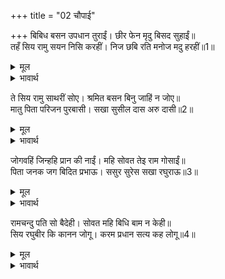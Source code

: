 +++
title = "02 चौपाई"

+++
बिबिध बसन उपधान तुराईं। छीर फेन मृदु बिसद सुहाईं॥  
तहँ सिय रामु सयन निसि करहीं। निज छबि रति मनोज मदु हरहीं॥1॥  

<details><summary>मूल</summary>

बिबिध बसन उपधान तुराईं। छीर फेन मृदु बिसद सुहाईं॥  
तहँ सिय रामु सयन निसि करहीं। निज छबि रति मनोज मदु हरहीं॥1॥  
</details>

<details><summary>भावार्थ</summary>

जहाँ (ओढने-बिछाने के) अनेकों वस्त्र, तकिए और गद्दे हैं, जो दूध के फेन के समान कोमल, निर्मल (उज्ज्वल) और सुन्दर हैं, वहाँ (उन चौबारों में) श्री सीताजी और श्री रामचन्द्रजी रात को सोया करते थे और अपनी शोभा से रति और कामदेव के गर्व को हरण करते थे॥1॥  
</details>

ते सिय रामु साथरीं सोए। श्रमित बसन बिनु जाहिं न जोए॥  
मातु पिता परिजन पुरबासी। सखा सुसील दास अरु दासी॥2॥  

<details><summary>मूल</summary>

ते सिय रामु साथरीं सोए। श्रमित बसन बिनु जाहिं न जोए॥  
मातु पिता परिजन पुरबासी। सखा सुसील दास अरु दासी॥2॥  
</details>

<details><summary>भावार्थ</summary>

वही श्री सीता और श्री रामजी आज घास-फूस की साथरी पर थके हुए बिना वस्त्र के ही सोए हैं। ऐसी दशा में वे देखे नहीं जाते। माता, पिता, कुटुम्बी, पुरवासी (प्रजा), मित्र, अच्छे शील-स्वभाव के दास और दासियाँ-॥2॥  
</details>

जोगवहिं जिन्हहि प्रान की नाईं। महि सोवत तेइ राम गोसाईं॥  
पिता जनक जग बिदित प्रभाऊ। ससुर सुरेस सखा रघुराऊ॥3॥  

<details><summary>मूल</summary>

जोगवहिं जिन्हहि प्रान की नाईं। महि सोवत तेइ राम गोसाईं॥  
पिता जनक जग बिदित प्रभाऊ। ससुर सुरेस सखा रघुराऊ॥3॥  
</details>

<details><summary>भावार्थ</summary>

सब जिनकी अपने प्राणों की तरह सार-सम्भार करते थे, वही प्रभु श्री रामचन्द्रजी आज पृथ्वी पर सो रहे हैं। जिनके पिता जनकजी हैं, जिनका प्रभाव जगत में प्रसिद्ध है, जिनके ससुर इन्द्र के मित्र रघुराज दशरथजी हैं,॥3॥  
</details>

रामचन्दु पति सो बैदेही। सोवत महि बिधि बाम न केही॥  
सिय रघुबीर कि कानन जोगू। करम प्रधान सत्य कह लोगू॥4॥  

<details><summary>मूल</summary>

रामचन्दु पति सो बैदेही। सोवत महि बिधि बाम न केही॥  
सिय रघुबीर कि कानन जोगू। करम प्रधान सत्य कह लोगू॥4॥  
</details>

<details><summary>भावार्थ</summary>

और पति श्री रामचन्द्रजी हैं, वही जानकीजी आज जमीन पर सो रही हैं। विधाता किसको प्रतिकूल नहीं होता! सीताजी और श्री रामचन्द्रजी क्या वन के योग्य हैं? लोग सच कहते हैं कि कर्म (भाग्य) ही प्रधान है॥4॥  
</details>

